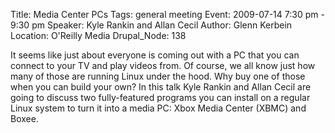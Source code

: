 Title: Media Center PCs
Tags: general meeting
Event: 2009-07-14 7:30 pm - 9:30 pm
Speaker: Kyle Rankin and Allan Cecil
Author: Glenn Kerbein
Location: O'Reilly Media
Drupal_Node: 138

It seems like just about everyone is coming out with a PC that you can connect to your TV and play videos from. Of course, we all know just how many of those are running Linux under the hood. Why buy one of those when you can build your own? In this talk Kyle Rankin and Allan Cecil are going to discuss two fully-featured programs you can install on a regular Linux system to turn it into a media PC: Xbox Media Center (XBMC) and Boxee.
